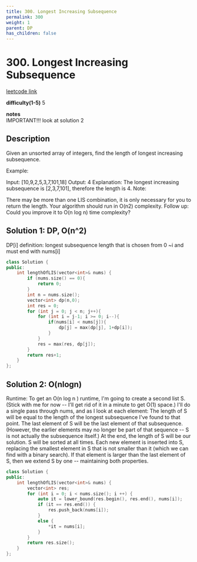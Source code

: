 ```yaml
---
title: 300. Longest Increasing Subsequence
permalink: 300
weight: 1
parent: DP
has_children: false
---
```

# 300. Longest Increasing Subsequence
[leetcode link](https://leetcode.com/problems/longest-increasing-subsequence/)

**difficulty(1-5)** 
5

**notes**   
IMPORTANT!!!
look at solution 2

## Description
Given an unsorted array of integers, find the length of longest increasing subsequence.

Example:

Input: [10,9,2,5,3,7,101,18]
Output: 4 
Explanation: The longest increasing subsequence is [2,3,7,101], therefore the length is 4. 
Note:

There may be more than one LIS combination, it is only necessary for you to return the length.
Your algorithm should run in O(n2) complexity.
Follow up: Could you improve it to O(n log n) time complexity?

## Solution 1: DP, O(n^2)
DP[i] definition: 
longest subsequence length that is chosen from 0 ~i and must end with nums[i]

```c++
class Solution {
public:
    int lengthOfLIS(vector<int>& nums) {
        if (nums.size() == 0){
            return 0;
        }
        int n = nums.size();
        vector<int> dp(n,0);
        int res = 0;
        for (int j = 0; j < n; j++){
            for (int i = j-1; i >= 0; i--){
                if(nums[i] < nums[j]){
                    dp[j] = max(dp[j], 1+dp[i]);
                }
            }
            res = max(res, dp[j]);
        }
        return res+1;
    }
};
```

## Solution 2:  O(nlogn)
Runtime: To get an O(n log n ) runtime, I'm going to create a second list S. (Stick with me for now -- I'll get rid of it in a minute to get O(1) space.) I'll do a single pass through nums, and as I look at each element:
The length of S will be equal to the length of the longest subsequence I've found to that point.
The last element of S will be the last element of that subsequence. (However, the earlier elements may no longer be part of that sequence -- S is not actually the subsequence itself.)
At the end, the length of S will be our solution.
S will be sorted at all times. Each new element is inserted into S, replacing the smallest element in S that is not smaller than it (which we can find with a binary search). If that element is larger than the last element of S, then we extend S by one -- maintaining both properties.

```c++
class Solution {
public:
    int lengthOfLIS(vector<int>& nums) {
        vector<int> res;
        for (int i = 0; i < nums.size(); i ++) {
            auto it = lower_bound(res.begin(), res.end(), nums[i]);
            if (it == res.end()) {
                res.push_back(nums[i]);
            }
            else {
                *it = nums[i];
            }
        }
        return res.size();
    }
};
```

<!-- 
Default label
{: .label }

Blue label
{: .label .label-blue }

Stable
{: .label .label-green }

New release
{: .label .label-purple }

Coming soon
{: .label .label-yellow }

Deprecated
{: .label .label-red } -->
